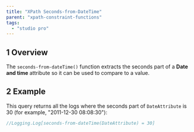 ```yaml
---
title: "XPath Seconds-from-DateTime"
parent: "xpath-constraint-functions"
tags:
  - "studio pro"
---
```


## 1 Overview

The `seconds-from-dateTime()` function extracts the seconds part of a **Date and time** attribute so it can be used to compare to a value.

## 2 Example

This query returns all the logs where the seconds part of `DateAttribute` is 30 (for example, "2011-12-30 08:08:30"):

```java
//Logging.Log[seconds-from-dateTime(DateAttribute) = 30]
```
